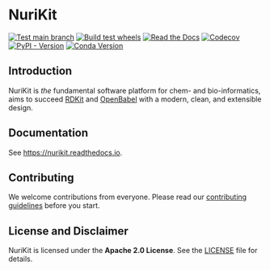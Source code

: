 # NuriKit

[![Test main branch](https://img.shields.io/github/actions/workflow/status/seoklab/nurikit/main-test.yaml?branch=main&event=push&logo=github&label=Test%20main%20branch)](https://github.com/seoklab/nurikit/actions/workflows/main-test.yaml) [![Build test wheels](https://img.shields.io/github/actions/workflow/status/seoklab/nurikit/wheels-matrix.yaml?branch=main&event=push&logo=github&label=Build%20test%20wheels)](https://github.com/seoklab/nurikit/actions/workflows/wheels-matrix.yaml) [![Read the Docs](https://img.shields.io/readthedocs/nurikit/latest?logo=readthedocs)](https://nurikit.readthedocs.io/latest) [![Codecov](https://img.shields.io/codecov/c/github/seoklab/nurikit?logo=codecov)](https://codecov.io/gh/seoklab/nurikit)  
[![PyPI - Version](https://img.shields.io/pypi/v/nurikit?logo=pypi&color=blue)](https://pypi.org/p/nurikit) [![Conda Version](https://img.shields.io/conda/vn/conda-forge/nurikit?logo=anaconda&color=blue)](https://anaconda.org/conda-forge/nurikit)

## Introduction

NuriKit is *the* fundamental software platform for chem- and bio-informatics,
aims to succeed [RDKit](https://github.com/rdkit/rdkit) and
[OpenBabel](https://github.com/openbabel/openbabel) with a modern, clean,
and extensible design.

## Documentation

See <https://nurikit.readthedocs.io>.

## Contributing

We welcome contributions from everyone. Please read our
[contributing guidelines](CONTRIBUTING.md) before you start.

## License and Disclaimer

NuriKit is licensed under the **Apache 2.0 License**. See the [LICENSE](LICENSE)
file for details.
